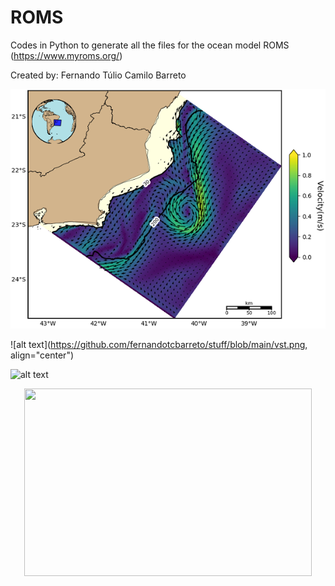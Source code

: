 # ROMS

Codes in Python to generate all the files for the ocean model ROMS (https://www.myroms.org/)

Created by: Fernando Túlio Camilo Barreto

![alt text](https://github.com/fernandotcbarreto/stuff/blob/main/vst.png)

![alt text](https://github.com/fernandotcbarreto/stuff/blob/main/vst.png, align="center")

![alt text](https://github.com/fernandotcbarreto/stuff/blob/main/myimage2.gif)

<p align="center">
  <img width="460" height="300" src="http://www.fillmurray.com/460/300">
</p>
